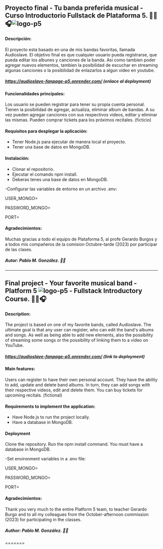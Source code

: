 ## Proyecto final - Tu banda preferida musical - Curso Introductorio Fullstack de Plataforma 5. 🎸🎶🎧![logo-p5](https://i.imgur.com/zuBSE5n.jpg)

#### Descripción:
El proyecto esta basado en una de mis bandas favoritas, llamada Audioslave.
El objetivo final es que cualquier usuario pueda registrarse, que pueda editar los albunes y canciones de la banda. Asi como tambien poder agregar nuevos elementos, tambien la posibilidad de escuchar en streaming algunas canciones o la posibilidad de enlazarlos a algun video en youtube.

##### https://audioslave-fanpage-p5.onrender.com/ (enlace al deployment)

#### Funcionalidades principales:
Los usuario se pueden registrar para tener su propia cuenta personal.
Tienen la posibilidad de agregar, actualiza, eliminar album de bandas.
A su vez pueden agregar canciones con sus respectivos videos, editar y eliminar las mismas.
Pueden comprar tickets para los próximos recitales. (ficticio)

#### Requisitos para desplegar la aplicación:
- Tener Node.js para ejecutar de manera local el proyecto.
- Tener una base de datos en MongoDB.


#### Instalación:
- Clonar el repositorio.
- Ejecutar el comando npm install.
- Deberas tenes una base de datos en MongoDB.

-Configurar las variables de entorno en un archivo .env:

USER_MONGO=

PASSWORD_MONGO=

PORT=

#### Agradecimientos:
Muchas gracias a todo el equipo de Plataforma 5, al profe Gerardo Burgos y a todos mis compañeros de la comision Octubre-tarde (2023) por participar de las clases.

##### Autor: Pablo M. González. 👩‍💻

------------

## Final project - Your favorite musical band - Platform 5 ![logo-p5](https://i.imgur.com/zuBSE5n.jpg) - Fullstack Introductory Course. 🎸🎶🎧

#### Description:
The project is based on one of my favorite bands, called Audioslave.
The ultimate goal is that any user can register, who can edit the band's albums and songs. As well as being able to add new elements, also the possibility of streaming some songs or the possibility of linking them to a video on YouTube.

##### https://audioslave-fanpage-p5.onrender.com/ (link to deployment)

#### Main features:
Users can register to have their own personal account.
They have the ability to add, update and delete band albums.
In turn, they can add songs with their respective videos, edit and delete them.
You can buy tickets for upcoming recitals. (fictional)

#### Requirements to implement the application:
- Have Node.js to run the project locally.
- Have a database in MongoDB.

#### Deployment

Clone the repository.
Run the npm install command.
You must have a database in MongoDB.

-Set environment variables in a .env file:

USER_MONGO=

PASSWORD_MONGO=

PORT=

#### Agradecimientos:
Thank you very much to the entire Platform 5 team, to teacher Gerardo Burgo and to all my colleagues from the October-afternoon commission (2023) for participating in the classes.

##### Author: Pablo M. González. 👩‍💻
=======
